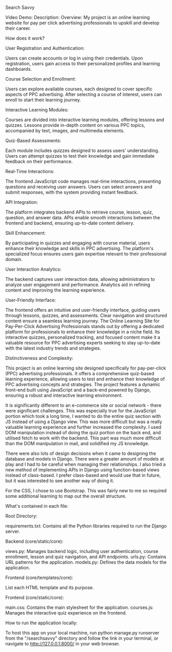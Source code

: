 Search Savvy

Video Demo:
Description:
Overview:
My project is an online learning website for pay per click advertising professionals to upskill and develop their career.

How does it work?

User Registration and Authentication:

Users can create accounts or log in using their credentials.
Upon registration, users gain access to their personalized profiles and learning dashboards.

Course Selection and Enrollment:

Users can explore available courses, each designed to cover specific aspects of PPC advertising.
After selecting a course of interest, users can enroll to start their learning journey.

Interactive Learning Modules:

Courses are divided into interactive learning modules, offering lessons and quizzes.
Lessons provide in-depth content on various PPC topics, accompanied by text, images, and multimedia elements.

Quiz-Based Assessments:

Each module includes quizzes designed to assess users' understanding.
Users can attempt quizzes to test their knowledge and gain immediate feedback on their performance.

Real-Time Interactions:

The frontend JavaScript code manages real-time interactions, presenting questions and receiving user answers.
Users can select answers and submit responses, with the system providing instant feedback.

API Integration:

The platform integrates backend APIs to retrieve course, lesson, quiz, question, and answer data.
APIs enable smooth interactions between the frontend and backend, ensuring up-to-date content delivery.

Skill Enhancement:

By participating in quizzes and engaging with course material, users enhance their knowledge and skills in PPC advertising.
The platform's specialized focus ensures users gain expertise relevant to their professional domain.

User Interaction Analytics:

The backend captures user interaction data, allowing administrators to analyze user engagement and performance.
Analytics aid in refining content and improving the learning experience.

User-Friendly Interface:

The frontend offers an intuitive and user-friendly interface, guiding users through lessons, quizzes, and assessments.
Clear navigation and structured content ensure a seamless learning journey.
The Online Learning Site for Pay-Per-Click Advertising Professionals stands out by offering a dedicated platform for professionals to enhance their knowledge in a niche field. Its interactive quizzes, personalized tracking, and focused content make it a valuable resource for PPC advertising experts seeking to stay up-to-date with the latest industry trends and strategies.

Distinctiveness and Complexity:

This project is an online learning site designed specifically for pay-per-click (PPC) advertising professionals. It offers a comprehensive quiz-based learning experience, allowing users to test and enhance their knowledge of PPC advertising concepts and strategies. The project features a dynamic front-end built using JavaScript and a back-end powered by Django, ensuring a robust and interactive learning environment.

It is significantly different to an e-commerce site or social network - there were significant challenges. This was especially true for the JavaScript portion which took a long time, I wanted to do the entire quiz section with JS instead of using a Django view. This was more difficult but was a really valuable learning experience and further increased the complexity. I used DOM manipulation instead of doing the quiz portion on the back end, and utilised fetch to work with the backend. This part was much more difficult than the DOM manipulation in mail, and solidified my JS knowledge.

There were also lots of design decisions when it came to designing the database and models in Django. There were a greater amount of models at play and I had to be careful when managing their relationships. I also tried a new method of implementing APIs in Django using function-based views instead of class-based. I prefer class-based and would use that in future, but it was interested to see another way of doing it.

For the CSS, I chose to use Bootstrap. This was fairly new to me so required some additional learning to map out the overall structure.

What's contained in each file:

Root Directory:

requirements.txt: Contains all the Python libraries required to run the Django server.

Backend (core/static/core):

views.py: Manages backend logic, including user authentication, course enrollment, lesson and quiz navigation, and API endpoints.
urls.py: Contains URL patterns for the application.
models.py: Defines the data models for the application.

Frontend (core/templates/core):

List each HTML template and its purpose.

Frontend (core/static/core):

main.css: Contains the main stylesheet for the application.
courses.js: Manages the interactive quiz experience on the frontend.

How to run the application locally:

To host this app on your local machine, run python manage.py runserver from the "/searchsavvy" directory and follow the link in your terminal, or navigate to http://127.0.0.1:8000/ in your web browser.
